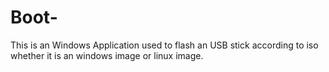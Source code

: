 # Boot-
This is an Windows Application used to flash an USB stick according to iso whether it is an windows image or linux image.
